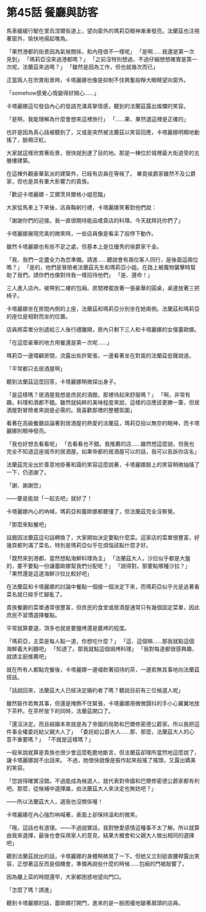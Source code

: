 # 第45話 餐廳與訪客

馬車緩緩行駛在里烏涅爾街道上，望向窗外的瑪莉亞眼神漸漸發亮。法蘭茲也注視著窗外，愉快地揚起嘴角。

「果然港都的街景因為氣候關係，和內陸很不一樣呢」
「是啊......我還是第一次見到」
「瑪莉亞沒來過港都嗎？」
「之前沒特別想過，不過仔細想想確實是第一次呢。法蘭茲來過嗎？」
「雖然是因為工作，但也就幾次而已」

正當兩人在欣賞街景時，卡塔麗娜也像是抑制不住興奮般睜大眼睛望向窗外。

「somehow感覺心情變得好開心......」

卡塔麗娜這句發自內心的低語充滿真摯情感，聽到的法蘭茲露出燦爛的笑容。

「是啊，我能理解為什麼會想來這裡旅行」
「......果、果然選這裡是正確的」

也許是因為真心話被聽到了，又或是突然被法蘭茲以笑容回應，卡塔麗娜明顯地動搖了，臉頰泛紅。

大家就這樣欣賞著街景，很快就到達了目的地。那是一棟位於城裡最大街道旁的五層樓建築。

在這棟外觀豪華氣派的建築外，已經有店員在等候了。
畢竟侯爵家雖然不及公爵家，但也是具有重大影響力的貴族。

「歡迎卡塔麗娜・艾爾茨貝爾格小姐蒞臨」

大家從馬車上下來後，店員鞠躬行禮，卡塔麗娜笑著對他們說：

「謝謝你們的迎接。我一直很期待能品嚐貴店的料理。今天就拜託你們了」

卡塔麗娜展現完美的微笑時，一些店員像是看呆了般停下動作。

雖然卡塔麗娜也有些不足之處，但基本上是位優秀的侯爵家千金。

「我、我們一定盡全力為您準備。請進......聽說會有兩位客人同行，是後面這兩位嗎？」
「是的，他們是冒險者法蘭茲先生和瑪莉亞小姐。在路上被魔物襲擊時幫助了我們。請你們也像對待我一樣招待他們」
「是、遵命！」

三人進入店內，被帶到二樓的包廂。房間裡擺放著一張豪華的圓桌，桌邊放著三把椅子。

卡塔麗娜坐在房間內側的上座，法蘭茲和瑪莉亞分別坐在她兩側。法蘭茲和瑪莉亞的座位是相對而坐的位置。

店員將菜單分別遞給三人後行禮離開，房內只剩下三人和卡塔麗娜的女僕蕾歐娜。

「在這麼豪華的地方用餐還是第一次呢......」

瑪莉亞一邊環顧房間，流露出些許緊張，一邊看著坐在對面的法蘭茲低聲說道。

「平常都只去居酒屋啊」

聽到法蘭茲這麼回答，卡塔麗娜稍微探出身子。

「是這樣嗎？居酒屋我想是庶民的酒館，那裡待起來舒服嗎？」
「啊，非常有趣。料理和酒都不錯。雖然就純粹的美味程度來說，這樣的店應該更勝一籌，但居酒屋對冒險者來說是必需的。我喜歡那裡的整體氛圍」

看著在高級餐廳談論著對居酒屋的熱愛的法蘭茲，瑪莉亞投以無奈的眼神，而卡塔麗娜則眼神發亮。

「我也好想去看看呢」
「去看看也不錯。我推薦的店......雖然想這麼說，但我也完全不知道這座城市的居酒屋。如果帝都的居酒屋可以的話，我可以告訴你店名」

法蘭茲完全出於善意地掛著和藹的笑容這麼說著，卡塔麗娜臉上的笑容稍微抽搐了一下，仍道謝了。

「謝、謝謝您」

——要是能說「一起去吧」就好了！

卡塔麗娜內心的吶喊，瑪莉亞和蕾歐娜都聽懂了，但法蘭茲完全沒察覺。

「那麼來點餐吧」

話題因法蘭茲這句話轉換了，大家開始決定要點什麼菜。這家店的菜單很豐富，好幾頁都列滿了菜名，特別是瑪莉亞似乎在煩惱該點什麼才好。

「既然來到港都，當然想點海鮮料理為主」
「法蘭茲大人，沙拉似乎都是大盤的，要不要點一份讓蕾歐娜幫我們分配呢？」
「說得對。那要點哪種沙拉？」
「果然還是這道海鮮沙拉比較好吧」

在法蘭茲和卡塔麗娜的討論中餐點一個接一個決定下來，而瑪莉亞似乎光是追著看菜名就已經手忙腳亂了。

貴族餐廳的菜單通常很豐富，但庶民的食堂或居酒屋通常只有幾個固定菜單，因此庶民不習慣選擇餐點。

平常就算要選，頂多也就是要鹽烤還是醬烤的程度。

「瑪莉亞，主菜是每人點一道，你想吃什麼？」
「這、這個嘛......那我就點這個海鮮義大利麵吧」
「知道了。那我就點這個焗烤料理」
「我對每道都很感興趣，就請主廚推薦吧」

就在所有人都點完餐後，卡塔麗娜一邊啜飲著招待的茶，一邊若無其事地向法蘭茲搭話。

「話說回來，法蘭茲大人已經決定婚約者了嗎？聽說目前有三位候選人呢」

雖然裝作若無其事，但還是掩飾不住緊張，卡塔麗娜用微微顫抖的手小心翼翼地放下茶杯。在茶杯放下的同時，法蘭茲開口了。

「還沒決定。而且結婚本來就是為了帝國的局勢和巴爾修密德公爵家。所以我把這件事全權委託給父親大人了」
「委託給公爵大人......那、那麼，法蘭茲大人的心意不重要嗎？」
「不就是這樣嗎？」

一般來說就算是貴族也很少會這麼乾脆地斷言，但法蘭茲卻理所當然地這麼說了，讓卡塔麗娜說不出話來。
不過，她很快就像是振作起來般搖了搖頭，又露出嬌美的笑容。

「您說得確實沒錯。不過能成為候選人，就代表對帝國和巴爾修密德公爵家都有利吧。那麼，從候補中選擇誰，由法蘭茲大人來決定也無妨吧？」

——所以法蘭茲大人，選我也沒關係喔！

卡塔麗娜在內心強烈吶喊著，表面上卻保持溫和的微笑。

「哦，這話也有道理。——不過說實話，我對戀愛感情這種事不太了解。所以就算由我來選擇，最後也會採用家人的意見，結果大概會和父親大人做出相同的選擇吧」

聽到法蘭茲說出的話，卡塔麗娜的身體稍微晃了一下。但她又立刻挺直腰桿露出笑容，正想著這反而是個機會，準備再說些什麼的時候......包廂的門被敲響了。

因為離上菜的時間還早，大家都困惑地望向門口。

「怎麼了嗎？請進」

聽到卡塔麗娜的話，蕾歐娜打開門，進來的是一臉困擾地皺著眉頭的店員。